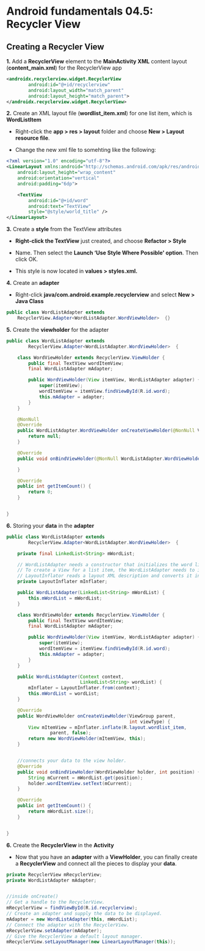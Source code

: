 # Android fundamentals 04.5: Recycler View

## Creating a Recycler View

**1.** Add a **RecyclerView** element to the **MainActivity XML** content layout (**content_main.xml**) for the RecyclerView app

```xml
<androidx.recyclerview.widget.RecyclerView
        android:id="@+id/recyclerview"
        android:layout_width="match_parent"
        android:layout_height="match_parent">
</androidx.recyclerview.widget.RecyclerView>
```

**2.** Create an XML layout file (**wordlist_item.xml**) for one list item, which is **WordListItem**

- Right-click the **app > res > layout** folder and choose **New > Layout resource file**.

- Change the new xml file to somehting like the following:

```xml
<?xml version="1.0" encoding="utf-8"?>
<LinearLayout xmlns:android="http://schemas.android.com/apk/res/android" android:layout_width="match_parent"
    android:layout_height="wrap_content"
    android:orientation="vertical"
    android:padding="6dp">

    <TextView
        android:id="@+id/word"
        android:text="TextView"
        style="@style/world_title" />
</LinearLayout>
```

**3.** Create a **style** from the TextView attributes

- **Right-click the TextView** just created, and choose **Refactor > Style**

- Name. Then select the **Launch ‘Use Style Where Possible' option**. Then click OK.

- This style is now located in **values > styles.xml.**

**4.** Create an **adapter**

- Right-click **java/com.android.example.recyclerview** and select **New > Java Class**

```java
public class WordListAdapter extends
    RecyclerView.Adapter<WordListAdapter.WordViewHolder>  {}
```

**5.** Create the **viewholder** for the adapter

```java
public class WordListAdapter extends
        RecyclerView.Adapter<WordListAdapter.WordViewHolder>  {

    class WordViewHolder extends RecyclerView.ViewHolder {
        public final TextView wordItemView;
        final WordListAdapter mAdapter;

        public WordViewHolder(View itemView, WordListAdapter adapter) {
            super(itemView);
            wordItemView = itemView.findViewById(R.id.word);
            this.mAdapter = adapter;
        }
    }

    @NonNull
    @Override
    public WordListAdapter.WordViewHolder onCreateViewHolder(@NonNull ViewGroup parent, int viewType) {
        return null;
    }

    @Override
    public void onBindViewHolder(@NonNull WordListAdapter.WordViewHolder holder, int position) {

    }

    @Override
    public int getItemCount() {
        return 0;
    }


}

```

**6.** Storing your **data** in the **adapter**

```java
public class WordListAdapter extends
        RecyclerView.Adapter<WordListAdapter.WordViewHolder>  {

    private final LinkedList<String> mWordList;

    // WordListAdapter needs a constructor that initializes the word list from the data.
    // To create a View for a list item, the WordListAdapter needs to inflate the XML for a list item
    // LayoutInflator reads a layout XML description and converts it into the corresponding View items
    private LayoutInflater mInflater;

    public WordListAdapter(LinkedList<String> mWordList) {
        this.mWordList = mWordList;
    }

    class WordViewHolder extends RecyclerView.ViewHolder {
        public final TextView wordItemView;
        final WordListAdapter mAdapter;

        public WordViewHolder(View itemView, WordListAdapter adapter) {
            super(itemView);
            wordItemView = itemView.findViewById(R.id.word);
            this.mAdapter = adapter;
        }
    }

    public WordListAdapter(Context context,
                           LinkedList<String> wordList) {
        mInflater = LayoutInflater.from(context);
        this.mWordList = wordList;
    }

    @Override
    public WordViewHolder onCreateViewHolder(ViewGroup parent,
                                             int viewType) {
        View mItemView = mInflater.inflate(R.layout.wordlist_item,
                parent, false);
        return new WordViewHolder(mItemView, this);
    }


    //connects your data to the view holder.
    @Override
    public void onBindViewHolder(WordViewHolder holder, int position) {
        String mCurrent = mWordList.get(position);
        holder.wordItemView.setText(mCurrent);
    }

    @Override
    public int getItemCount() {
        return mWordList.size();
    }


}

```

**6.** Create the **RecyclerView** in the **Activity**

- Now that you have an **adapter** with a **ViewHolder**, you can finally create a **RecyclerView** and connect all the pieces to display your **data**.

```java
private RecyclerView mRecyclerView;
private WordListAdapter mAdapter;


//inside onCreate()
// Get a handle to the RecyclerView.
mRecyclerView = findViewById(R.id.recyclerview);
// Create an adapter and supply the data to be displayed.
mAdapter = new WordListAdapter(this, mWordList);
// Connect the adapter with the RecyclerView.
mRecyclerView.setAdapter(mAdapter);
// Give the RecyclerView a default layout manager.
mRecyclerView.setLayoutManager(new LinearLayoutManager(this));

```